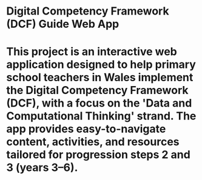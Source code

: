 # Digital Competency Framework (DCF) Guide Web App
# This project is an interactive web application designed to help primary school teachers in Wales implement the Digital Competency Framework (DCF), with a focus on the 'Data and Computational Thinking' strand. The app provides easy-to-navigate content, activities, and resources tailored for progression steps 2 and 3 (years 3–6).
